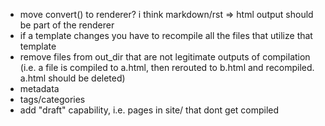  - move convert() to renderer? i think markdown/rst => html output should be part of the renderer
 - if a template changes you have to recompile all the files that utilize that template
 - remove files from out_dir that are not legitimate outputs of compilation (i.e. a file is compiled to a.html, then rerouted to b.html and recompiled. a.html should be deleted)
 - metadata
 - tags/categories
 - add "draft" capability, i.e. pages in site/ that dont get compiled

